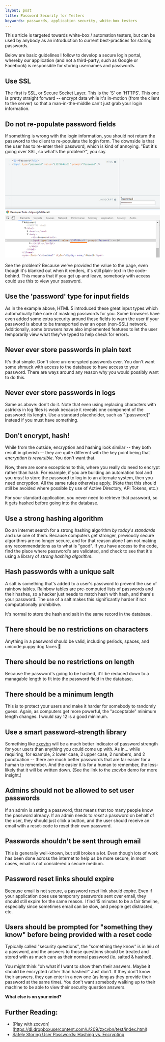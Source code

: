 ```yaml
---
layout: post
title: Password Security for Testers
keywords: passwords, application security, white-box testers
---
```


This article is targeted towards white-box / automation testers, but can be used by anybody as an introduction to current best-practices for storing passwords.

Below are basic guidelines I follow to develop a secure login portal, whereby our application (and not a third-party, such as Google or Facebook) is responsible for storing usernames and passwords.

## Use SSL
The first is SSL, or Secure Socket Layer.  This is the 'S' on 'HTTPS'.  This one is pretty straight forward -- encrypt data while it's in-motion (from the client to the server) so that a man-in-the-middle can't just grab your login information.

## Do not re-populate password fields
If something is wrong with the login information, you should not return the password to the client to re-populate the login form.  The downside is that the user has to re-enter their password, which is kind of annoying.  "But it's going over SSL, so what's the problem?", you say.

<img src="/images/password-postback.png" alt="password as a postback" />

See the problem?  Because we've provided the value to the page, even though it's blanked out when it renders, it's still plain-text in the code-behind.  This means that if you get up and leave, somebody with access could use this to view your password.

## Use the 'password' type for input fields

As in the example above, HTML 5 introduced these great input types which automatically take care of masking passwords for you.  Some browsers have even added some extra security around these fields to warn the user if your password is about to be transported over an open (non-SSL) network.  Additionally, some browsers have also implemented features to let the user temporarily view what they've typed to help check for errors.

## Never ever store passwords in plain text

It's that simple. Don't store un-encrypted passwords ever.  You don't want some shmuck with access to the database to have access to your password. There are ways around any reason why you would possibly want to do this.  

## Never ever store passwords in logs

Same as above: don't do it.  Note that even using replacing characters with astricks in log files is weak because it reveals one component of the password: its length.  Use a standard placeholder, such as "[password]" instead if you must have something.

## Don't encrypt, hash!

While from the outside, encryption and hashing look similar -- they both result in giberish -- they are quite different with the key point being that *encryption is reversible*.  You don't want that.

Now, there are some exceptions to this, where you really do need to encrypt rather than hash.  For example, if you are building an automation tool and you *must* to store the password to log in to an alternate system, then you need encryption.  All the same rules otherwise apply.  (Note that this should still be avoided where possible by use of Active Directory, API Tokens, etc.)

For your standard application, you never need to retrieve that password, so it gets hashed before going into the database.

## Use a strong hashing algorithm

Do an internet search for a strong hashing algorithm *by today's standards* and use one of them.  Because computers get stronger, previously secure algorithms are no longer secure, and for that reason alone I am not making any recommendations as to what is "good".  If you have access to the code, find the place where password's are validated, and check to see that it's using a library of *strong hashing algorithm*.

## Hash passwords with a unique salt

A salt is something that's added to a user's password to prevent the use of rainbow tables. Rainbow tables are pre-computed lists of passwords and their hashes, so a hacker just needs to match hash with hash, and there's your password.  The use of a salt makes this significantly harder if not computationally prohibitive.

It's normal to store the hash and salt in the same record in the database.

## There should be no restrictions on characters

Anything in a password should be valid, including periods, spaces, and unicode puppy dog faces &#x1f436;

## There should be no restrictions on length

Because the password's going to be hashed, it'll be reduced down to a managable length to fit into the password field in the database.

## There should be a minimum length

This is to protect your users and make it harder for somebody to randomly guess.  Again, as computers get more powerful, the "acceptable" minimum length changes.  I would say 12 is a good minimum.

## Use a smart password-strength library

Something like [zxcvbn](https://github.com/dropbox/zxcvbn) will be a much better indicator of password strength for your users than anything you could come up with.  As in... while requiring, for example, 2 lower case, 2 upper case, 2 numbers, and 2 punctuation -- there are much better passwords that are far easier for a human to remember.  And the easier it is for a human to remember, the less-likely that it will be written down.  (See the link to the zxcvbn demo for more insight.)

## Admins should not be allowed to set user passwords

If an admin is setting a password, that means that too many people know the password already.  If an admin needs to *reset* a password on behalf of the user, they should just click a button, and the user should receive an email with a reset-code to reset their own password.

## Passwords shouldn't be sent through email

This is generally well-known, but still broken a lot.  Even though lots of work has been done across the internet to help us be more secure, in most cases, email is not considered a secure medium.

## Password reset links should expire

Because email is not secure, a password reset link should expire.  Even if your application does use temporary passwords sent over email, they should still expire for the same reason.  I find 15 minutes to be a fair timeline, especially since sometimes email can be slow, and people get distracted, etc.

## Users should be prompted for "something they know" before being provided with a reset code

Typically called "security questions", the "something they know" is in leiu of a password, and the answers to those questions should be treated and stored with as much care as their normal password (ie. salted & hashed).

You might think "oh what if I want to show them their answers.  Maybe it should be encrypted rather than hashed!"  Just don't.   If they don't know their answers, they can enter in a new one (as long as they provide their password at the same time).  You don't want somebody walking up to their machine to be able to view their security question answers.


**What else is on your mind?**

## Further Reading:

* [Play with zxcvdn] (https://dl.dropboxusercontent.com/u/209/zxcvbn/test/index.html)
* [Safely Storing User Passwords: Hashing vs. Encrypting](http://www.darkreading.com/safely-storing-user-passwords-hashing-vs-encrypting/a/d-id/1269374)

